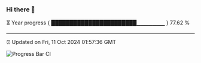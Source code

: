 ### Hi there 👋

⏳ Year progress { ███████████████████████▁▁▁▁▁▁▁ } 77.62 %

---

⏰ Updated on Fri, 11 Oct 2024 01:57:36 GMT

![Progress Bar CI](https://github.com/IshwaranRudhara/GIT-ACTION/workflows/Progress%20Bar%20CI/badge.svg)
